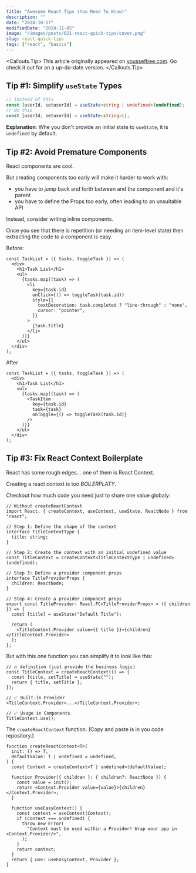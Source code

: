 ```yaml
---
title: "Awesome React Tips (You Need To Know)"
description: ""
date: "2024-10-17"
modifiedDate: "2024-11-05"
image: "/images/posts/021-react-quick-tips/cover.png"
slug: react-quick-tips
tags: ["react", "basics"]
---
```


<Callouts.Tip>
This article originally appeared on [youssefbee.com](https://youssefbee.com). Go check it out for an a up-do-date version.
</Callouts.Tip>

## Tip #1: Simplify `useState` Types

```typescript tsx
// instead of this
const [userId, setuserId] = useState<string | undefined>(undefined);
// do this
const [userId, setuserId] = useState<string>();
```

**Explanation**: Whe you don't provide an initial state to `useState`, it is `undefined` by default.

## Tip #2: Avoid Premature Components

React components are cool.

But creating components too early will make it harder to work with:

- you have to jump back and forth between and the component and it's parent
- you have to define the Props too early, often leading to an unsuitable API

Instead, consider writing inline components.

Once you see that there is repetition (or needing an item-level state) then extracting the code to a component is easy.

Before:

```tsx
const TaskList = ({ tasks, toggleTask }) => (
  <div>
    <h1>Task List</h1>
    <ul>
      {tasks.map((task) => (
        <li
          key={task.id}
          onClick={() => toggleTask(task.id)}
          style={{
            textDecoration: task.completed ? "line-through" : "none",
            cursor: "pointer",
          }}
        >
          {task.title}
        </li>
      ))}
    </ul>
  </div>
);
```

After

```tsx
const TaskList = ({ tasks, toggleTask }) => (
  <div>
    <h1>Task List</h1>
    <ul>
      {tasks.map((task) => (
        <TaskItem
          key={task.id}
          task={task}
          onToggle={() => toggleTask(task.id)}
        />
      ))}
    </ul>
  </div>
);
```

## Tip #3: Fix React Context Boilerplate

React has some rough edges... one of them is React Context.

Creating a react context is too _BOILERPLATY_.

Checkout how much code you need just to share one value globaly:

```tsx
// Without createReactContext
import React, { createContext, useContext, useState, ReactNode } from "react";

// Step 1: Define the shape of the context
interface TitleContextType {
  title: string;
}

// Step 2: Create the context with an initial undefined value
const TitleContext = createContext<TitleContextType | undefined>(undefined);

// Step 3: Define a provider component props
interface TitleProviderProps {
  children: ReactNode;
}

// Step 4: Create a provider component props
export const TitleProvider: React.FC<TitleProviderProps> = ({ children }) => {
  const [title] = useState("Default Title");

  return (
    <TitleContext.Provider value={{ title }}>{children}</TitleContext.Provider>
  );
};
```

But with this one function you can simplify it to look like this:

```tsx
// 🔥 definition (just provide the business logic)
const TitleContext = createReactContext(() => {
  const [title, setTitle] = useState("");
  return { title, setTitle };
});

// ✅ Built-in Provider
<TitleContext.Provider>...</TitleContext.Provider>;

// ✅ Usage in Components
TitleContext.use();
```

The `createReactContext` function. (Copy and paste is in you code repository.)

```tsx
function createReactContext<T>(
  init: () => T,
  defaultValue: T | undefined = undefined,
) {
  const Context = createContext<T | undefined>(defaultValue);

  function Provider({ children }: { children?: ReactNode }) {
    const value = init();
    return <Context.Provider value={value}>{children}</Context.Provider>;
  }

  function useEasyContext() {
    const context = useContext(Context);
    if (context === undefined) {
      throw new Error(
        "Context must be used within a Provider! Wrap wour app in <Context.Provider/>",
      );
    }
    return context;
  }
  return { use: useEasyContext, Provider };
}
```
